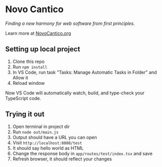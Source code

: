 # Novo Cantico

*Finding a new harmony for web software from first principles.*

Learn more at [NovoCantico.org](https://www.NovoCantico.org)

## Setting up local project

1. Clone this repo
2. Run `npm install`
3. In VS Code, run task "Tasks: Manage Automatic Tasks in Folder" and Allow it
4. Reload window

Now VS Code will automatically watch, build, and type-check your TypeScript code.

## Trying it out

1. Open terminal in project dir
2. Run `node out/main.js`
3. Output should have a URL you can open
4. Visit `http://localhost:8080/test`
5. It should say hello world as HTML
6. Change the response body in `app/routes/test/index.tsx` and save
7. Refresh browser, it should reflect your changes
